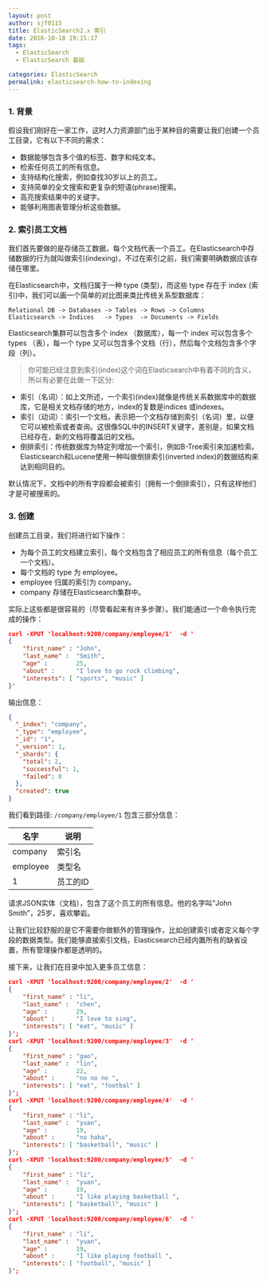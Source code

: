 ```yaml
---
layout: post
author: sjf0115
title: ElasticSearch2.x 索引
date: 2016-10-18 19:15:17
tags:
  - ElasticSearch
  - ElasticSearch 基础

categories: ElasticSearch
permalink: elasticsearch-how-to-indexing
---
```


### 1. 背景

假设我们刚好在一家工作，这时人力资源部门出于某种目的需要让我们创建一个员工目录，它有以下不同的需求：
- 数据能够包含多个值的标签、数字和纯文本。
- 检索任何员工的所有信息。
- 支持结构化搜索，例如查找30岁以上的员工。
- 支持简单的全文搜索和更复杂的短语(phrase)搜索。
- 高亮搜索结果中的关键字。
- 能够利用图表管理分析这些数据。

### 2. 索引员工文档

我们首先要做的是存储员工数据，每个文档代表一个员工。在Elasticsearch中存储数据的行为就叫做索引(indexing)，不过在索引之前，我们需要明确数据应该存储在哪里。

在Elasticsearch中，文档归属于一种 type (类型)，而这些 type 存在于 index (索引)中，我们可以画一个简单的对比图来类比传统关系型数据库：
```
Relational DB -> Databases -> Tables -> Rows -> Columns
Elasticsearch -> Indices   -> Types  -> Documents -> Fields
```
Elasticsearch集群可以包含多个 index （数据库），每一个 index 可以包含多个 types （表），每一个 type 又可以包含多个文档（行），然后每个文档包含多个字段（列）。


> 你可能已经注意到索引(index)这个词在Elasticsearch中有着不同的含义，所以有必要在此做一下区分:
- 索引（名词）：如上文所述，一个索引(index)就像是传统关系数据库中的数据库，它是相关文档存储的地方，index的复数是indices 或indexes。
- 索引（动词）：索引一个文档，表示把一个文档存储到索引（名词）里，以便它可以被检索或者查询。这很像SQL中的INSERT关键字，差别是，如果文档已经存在，新的文档将覆盖旧的文档。
- 倒排索引：传统数据库为特定列增加一个索引，例如B-Tree索引来加速检索。Elasticsearch和Lucene使用一种叫做倒排索引(inverted index)的数据结构来达到相同目的。

默认情况下，文档中的所有字段都会被索引（拥有一个倒排索引），只有这样他们才是可被搜索的。

### 3. 创建

创建员工目录，我们将进行如下操作：
- 为每个员工的文档建立索引，每个文档包含了相应员工的所有信息（每个员工一个文档）。
- 每个文档的 type 为 employee。
- employee 归属的索引为 company。
- company 存储在Elasticsearch集群中。

实际上这些都是很容易的（尽管看起来有许多步骤）。我们能通过一个命令执行完成的操作：
```json
curl -XPUT 'localhost:9200/company/employee/1'  -d '
{
    "first_name" : "John",
    "last_name" :  "Smith",
    "age" :        25,
    "about" :      "I love to go rock climbing",
    "interests": [ "sports", "music" ]
}'
```
输出信息：
```json
{
  "_index": "company",
  "_type": "employee",
  "_id": "1",
  "_version": 1,
  "_shards": {
    "total": 2,
    "successful": 1,
    "failed": 0
  },
  "created": true
}
```
我们看到路径: `/company/employee/1` 包含三部分信息：

名字|说明
---|---
company|索引名
employee|类型名
1|员工的ID

请求JSON实体（文档），包含了这个员工的所有信息。他的名字叫“John Smith”，25岁，喜欢攀岩。

让我们比较舒服的是它不需要你做额外的管理操作，比如创建索引或者定义每个字段的数据类型。我们能够直接索引文档，Elasticsearch已经内置所有的缺省设置，所有管理操作都是透明的。

接下来，让我们在目录中加入更多员工信息：
```json
curl -XPUT 'localhost:9200/company/employee/2'  -d '
{
    "first_name" : "li",
    "last_name" :  "chen",
    "age" :        29,
    "about" :      "I love to sing",
    "interests": [ "eat", "music" ]
}';
curl -XPUT 'localhost:9200/company/employee/3'  -d '
{
    "first_name" : "gao",
    "last_name" :  "lin",
    "age" :        22,
    "about" :      "no no no ",
    "interests": [ "eat", "footbal" ]
}';
curl -XPUT 'localhost:9200/company/employee/4'  -d '
{
    "first_name" : "li",
    "last_name" :  "yuan",
    "age" :        19,
    "about" :      "no haha",
    "interests": [ "basketball", "music" ]
}';
curl -XPUT 'localhost:9200/company/employee/5'  -d '
{
    "first_name" : "li",
    "last_name" :  "yuan",
    "age" :        19,
    "about" :      "I like playing basketball ",
    "interests": [ "basketball", "music" ]
}';
curl -XPUT 'localhost:9200/company/employee/6'  -d '
{
    "first_name" : "li",
    "last_name" :  "yuan",
    "age" :        19,
    "about" :      "I like playing football ",
    "interests": [ "football", "music" ]
}';
```
